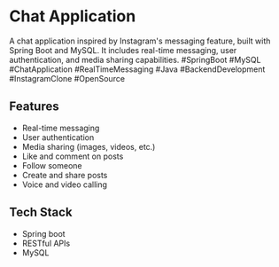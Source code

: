 # Chat Application
A chat application inspired by Instagram's messaging feature, built with Spring Boot and MySQL. It includes real-time messaging, user authentication, and media sharing capabilities. #SpringBoot #MySQL #ChatApplication #RealTimeMessaging #Java #BackendDevelopment #InstagramClone #OpenSource
## Features
- Real-time messaging
- User authentication
- Media sharing (images, videos, etc.)
- Like and comment on posts
- Follow someone
- Create and share posts
- Voice and video calling
## Tech Stack
- Spring boot
- RESTful APIs
- MySQL
